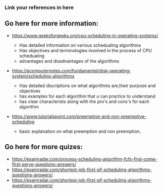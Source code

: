### Link your references in here

## Go here for more information:
* https://www.geeksforgeeks.org/cpu-scheduling-in-operating-systems/
  -  Has detailed information on various schedualing algorithms
  -  Has objectives and terminologies involved in the process of CPU schedualing
  -  advantages and disadvantages of the algorithms

* https://ecomputernotes.com/fundamental/disk-operating-system/scheduling-algorithms
  - Has detailed discriptions on what algorithms are,their purpose and objectives
  - has examples for each algorithm that u can practice to understand
  - has clear characterists along with the pro's and cons's for each algorithm
* https://www.tutorialspoint.com/preemptive-and-non-preemptive-scheduling
  - basic explanation on what preemption and non preemption. 


## Go here for more quizes:

* https://examradar.com/process-scheduling-algorithm-fcfs-first-come-first-serve-questions-answers/
* https://examradar.com/shortest-job-first-sjf-scheduling-algorithms-questions-answers/
* https://examradar.com/shortest-job-first-sjf-scheduling-algorithms-questions-answers/
